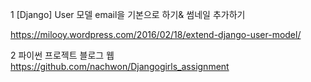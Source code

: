 
1 [Django] User 모델 email을 기본으로 하기& 썸네일 추가하기

https://milooy.wordpress.com/2016/02/18/extend-django-user-model/

2  파이썬 프로젝트 블로그 웹
https://github.com/nachwon/Djangogirls_assignment


